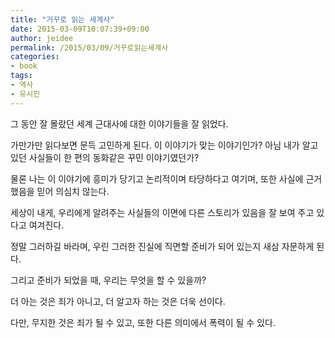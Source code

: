 ```yaml
---
title: "거꾸로 읽는 세계사"
date: 2015-03-09T10:07:39+09:00
author: jeidee
permalink: /2015/03/09/거꾸로읽는세계사
categories:
- book
tags:
- 역사
- 유시민
---
```


그 동안 잘 몰랐던 세계 근대사에 대한 이야기들을 잘 읽었다.

가만가만 읽다보면 문득 고민하게 된다.
이 이야기가 맞는 이야기인가? 아님 내가 알고 있던 사실들이 한 편의 동화같은 꾸민 이야기였던가?

물론 나는 이 이야기에 흥미가 당기고 논리적이며 타당하다고 여기며, 또한 사실에 근거했음을 믿어 의심치 않는다.

세상이 내게, 우리에게 알려주는 사실들의 이면에 다른 스토리가 있음을 잘 보여 주고 있다고 여겨진다.

정말 그러하길 바라며,
우린 그러한 진실에 직면할 준비가 되어 있는지 새삼 자문하게 된다.

그리고 준비가 되었을 때, 우리는 무엇을 할 수 있을까?

더 아는 것은 죄가 아니고, 더 알고자 하는 것은 더욱 선이다.

다만, 무지한 것은 죄가 될 수 있고, 또한 다른 의미에서 폭력이 될 수 있다.